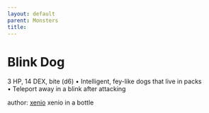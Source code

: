 ```yaml
---
layout: default
parent: Monsters 
title: 
--- 
```

# Blink Dog
3 HP, 14 DEX, bite (d6)
• Intelligent, fey-like dogs that live in packs  
• Teleport away in a blink after attacking  





author: [xenio](https://xenioinabottle.blogspot.com/2021/02/classic-monsters-for-cairnito-part-1.html) xenio in a bottle


